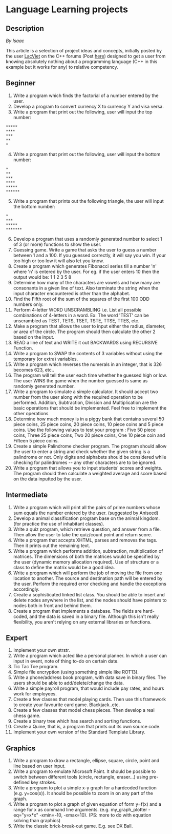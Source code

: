 # Language Learning projects

## Description

_By_ _Isaac_

This article is a selection of project ideas and concepts, initially posted by the user [LacViet](https://www.cplusplus.com/user/LacViet/) on the C++ forums (Post [here](https://www.cplusplus.com/forum/beginner/3473/)) designed to get a user from knowing absolutely nothing about a programming language (C++ in this example but it works for any) to relative competency.

## Beginner

1. Write a program which finds the factorial of a number entered by the user.
2. Develop a program to convert currency X to currency Y and visa versa.
3. Write a program that print out the following, user will input the top number:
```
*****
****
***
**
*
```
4. Write a program that print out the following, user will input the bottom number: 
```
*
**
***
****
*****
******
```
5. Write a program that prints out the following triangle, the user will input the bottom number:
```
*
***
*****
*******
```
6. Develop a program that uses a randomly generated number to select 1 of 3 (or more) functions to show the user.
7. Guessing game. Write a game that asks the user to guess a number between 1 and a 100. If you guessed correctly, it will say you win. If your too high or too low it will also let you know. 
8. Create a program which generates Fibonacci series till a number 'n' where 'n' is entered by the user. For eg. if the user enters 10 then the output would be: 1 1 2 3 5 8 
9. Determine how many of the characters are vowels and how many are consonants in a given line of text. Also terminate the string when the input character encountered is other than the alphabet.
10. Find the Fifth root of the sum of the squares of the first 100 ODD numbers only. 
11. Perform 4-letter WORD UNSCRAMBLING i.e. List all possible combinations of 4-letters in a word. Ex: The word 'TEST' can be unscrambled as TEST, TETS, TSET, TSTE, TTSE, TTES, etc. 
12. Make a program that allows the user to input either the radius, diameter, or area of the circle. The program should then calculate the other 2 based on the input. 
13. READ a line of text and WRITE it out BACKWARDS using RECURSIVE Function. 
14. Write a program to SWAP the contents of 3 variables without using the temporary (or extra) variables. 
15. Write a program which reverses the numerals in an integer, that is 326 becomes 623, etc.. 
16. The program will tell the user each time whether he guessed high or low. The user WINS the game when the number guessed is same as randomly generated number. 
17. Write a program to simulate a simple calculator. It should accept two number from the user along with the required operation to be performed. Addition, Subtraction, Division and Multiplication are the basic operations that should be implemented. Feel free to implement the other operations 
18. Determine how much money is in a piggy bank that contains several 50 piece coins, 25 piece coins, 20 piece coins, 10 piece coins and 5 piece coins. Use the following values to test your program : Five 50 piece coins, Three 25 piece coins, Two 20 piece coins, One 10 piece coin and Fifteen 5 piece coins. 
19. Create a simple Palindrome checker program. The program should allow the user to enter a string and check whether the given string is a palindrome or not. Only digits and alphabets should be considered while checking for palindromes -- any other characters are to be ignored. 
20. Write a program that allows you to input students' scores and weights. The program should then calculate a weighted average and score based on the data inputted by the user. 

## Intermediate

1. Write a program which will print all the pairs of prime numbers whose sum equals the number entered by the user. (suggested by Aniseed) 
2. Develop a animal classification program base on the animal kingdom. (for practice the use of inhabitant classes).
3. Write a quiz program, which retrieve question, and answer from a file. Then allow the user to take the quiz/count point and return score.
4. Write a program that accepts XHTML, parses and removes the tags. Then it prints out the remaining text.
5. Write a program which performs addition, subtraction, multiplication of matrices. The dimensions of both the matrices would be specified by the user (dynamic memory allocation required). Use of structure or a class to define the matrix would be a good idea.
6. Write a program which will perform the job of moving the file from one location to another. The source and destination path will be entered by the user. Perform the required error checking and handle the exceptions accordingly.
7. Create a sophisticated linked list class. You should be able to insert and delete nodes anywhere in the list, and the nodes should have pointers to nodes both in front and behind them.
8. Create a program that implements a database. The fields are hard-coded, and the data is saved in a binary file. Although this isn't really flexibility, you aren't relying on any external libraries or functions.

## Expert

1. Implement your own strstr.
2. Write a program which acted like a personal planner. In which a user can input in event, note of thing to-do on certain date.
3. Tic Tac Toe program.
4. Simple file encryption (using something simple like ROT13).
5. Write a phone/address book program, with data save in binary files. The users should be able to add/delete/change the data.
6. Write a simple payroll program, that would include pay rates, and hours work for employees.
7. Create a few classes that model playing cards. Then use this framework to create your favourite card game. Blackjack..etc.
8. Create a few classes that model chess pieces. Then develop a real chess game.
9. Create a binary tree which has search and sorting functions.
10. Create a Quine, that is, a program that prints out its own source code.
11. Implement your own version of the Standard Template Library.

## Graphics

1. Write a program to draw a rectangle, ellipse, square, circle, point and line based on user input. 
2. Write a program to emulate Microsoft Paint. It should be possible to switch between different tools (circle, rectangle, eraser...) using pre-defined key strokes.
3. Write a program to plot a simple x-y graph for a hardcoded function (e.g. y=cos(x)). It should be possible to zoom in on any part of the graph.
4. Write a program to plot a graph of given equation of form y=f(x) and a range for x as command line arguments. (e.g. my_graph_plotter -eq="y=x*x" -xmin=-10, -xmax=10). (PS: more to do with equation solving than graphics)
5. Write the classic brick-break-out game. E.g. see DX Ball.
